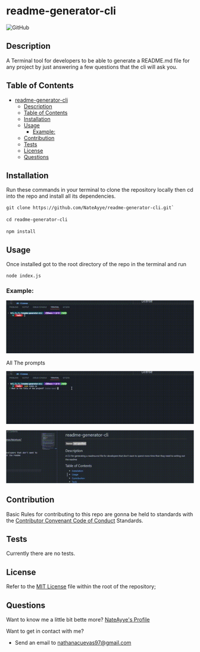 # readme-generator-cli

![GitHub](https://img.shields.io/github/license/NateAyye/readme-generator-cli)

## Description

A Terminal tool for developers to be able to generate a README.md file for any project by just answering a few questions that the cli will ask you.

## Table of Contents

- [readme-generator-cli](#readme-generator-cli)
  - [Description](#description)
  - [Table of Contents](#table-of-contents)
  - [Installation](#installation)
  - [Usage](#usage)
    - [Example:](#example)
  - [Contribution](#contribution)
  - [Tests](#tests)
  - [License](#license)
  - [Questions](#questions)

## Installation

Run these commands in your terminal to clone the repository locally then cd into the repo and install all its dependencies.

```shell
git clone https://github.com/NateAyye/readme-generator-cli.git`

cd readme-generator-cli

npm install
```

## Usage

Once installed got to the root directory of the repo in the terminal and run

```shell
node index.js
```

### Example:

![Initial prompt](./public/images/step-1.gif)

All The prompts

![Initial prompt](./public/images/example.gif)

![Initial prompt](./public/images/read-me.gif)

## Contribution

Basic Rules for contributing to this repo are gonna be held to standards with the [Contributor Convenant Code of Conduct](https://www.contributor-covenant.org/version/2/1/code_of_conduct/) Standards.

## Tests

Currently there are no tests.

## License

Refer to the [MIT License](https://github.com/undefined/undefined/blob/main/LICENSE) file within the root of the repository;

## Questions

Want to know me a little bit bette more? [NateAyye's Profile](https://github.com/NateAyye)

Want to get in contact with me?

- Send an email to nathanacuevas97@gmail.com
